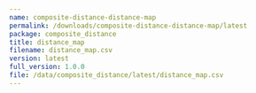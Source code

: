 ```yaml
---
name: composite-distance-distance-map
permalink: /downloads/composite-distance-distance-map/latest
package: composite_distance
title: distance_map
filename: distance_map.csv
version: latest
full_version: 1.0.0
file: /data/composite_distance/latest/distance_map.csv
---
```

